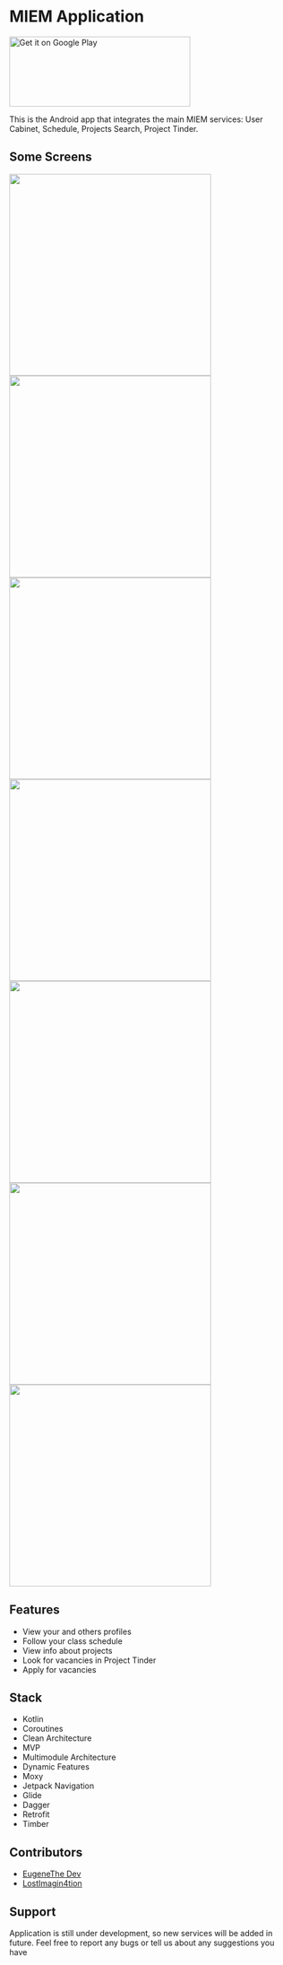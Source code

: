 # MIEM Application 

<a href='https://play.google.com/store/apps/details?id=ru.hse.miem.miemapp&hl=en_US&gl=US&pcampaignid=pcampaignidMKT-Other-global-all-co-prtnr-py-PartBadge-Mar2515-1'><img alt='Get it on Google Play' src='https://play.google.com/intl/en_us/badges/static/images/badges/en_badge_web_generic.png' width = 323 height = 125/></a>

This is the Android app that integrates the main MIEM services: User Cabinet, Schedule, Projects Search, Project Tinder. 

## Some Screens
<img src="https://user-images.githubusercontent.com/63148392/169801653-2c88ea55-4c44-4c22-85d3-5c60f5459523.png" width=360/> <img src="https://user-images.githubusercontent.com/63148392/169801913-79015463-1297-4662-9490-3a2bb3d484e7.png" width=360/> <img src="https://user-images.githubusercontent.com/63148392/169801977-0c02aa8a-b70d-4502-9816-cc5a77daf18b.png" width=360/> <img src="https://user-images.githubusercontent.com/63148392/169802041-4c1bcbda-e91a-4805-a7da-b789b4b9f145.png" width=360/> <img src="https://user-images.githubusercontent.com/63148392/169802089-cb333989-e48b-401c-a3af-ac6727e4cd49.png" width=360/> <img src="https://user-images.githubusercontent.com/63148392/169802203-8ad5dbd4-d5ff-435c-83a1-8b2c1701deb0.png" width=360/> <img src="https://user-images.githubusercontent.com/63148392/169802261-b140aa30-ef91-4e8c-ac1c-cf6d9634cc7a.png" width=360/> 

## Features
* View your and others profiles
* Follow your class schedule
* View info about projects
* Look for vacancies in Project Tinder
* Apply for vacancies

## Stack
* Kotlin
* Coroutines
* Clean Architecture
* MVP
* Multimodule Architecture
* Dynamic Features
* Moxy
* Jetpack Navigation
* Glide
* Dagger
* Retrofit
* Timber

## Contributors
* [EugeneThe Dev](https://github.com/EugeneTheDev)
* [LostImagin4tion](https://github.com/LostImagin4tion)

## Support
Application is still under development, so new services will be added in future. Feel free to report any bugs or tell us about any suggestions you have
